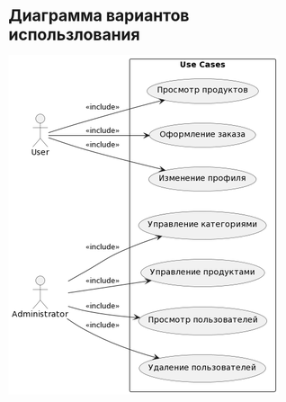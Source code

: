 # Диаграмма вариантов использлования

![](https://github.com/voewoda88/FoodStore/blob/master/spring-reg-auth-master/src/main/resources/documentation/diagrams/usecases/img/img.png)